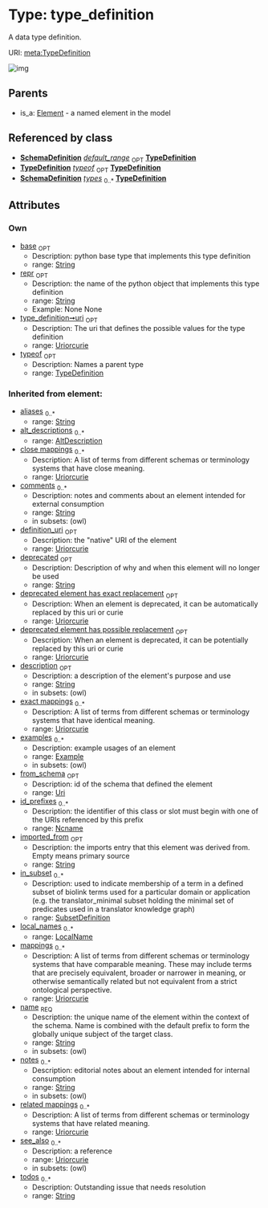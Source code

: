 
# Type: type_definition


A data type definition.

URI: [meta:TypeDefinition](https://w3id.org/biolink/biolinkml/meta/TypeDefinition)


![img](images/TypeDefinition.svg)

## Parents

 *  is_a: [Element](Element.md) - a named element in the model

## Referenced by class

 *  **[SchemaDefinition](SchemaDefinition.md)** *[default_range](default_range.md)*  <sub>OPT</sub>  **[TypeDefinition](TypeDefinition.md)**
 *  **[TypeDefinition](TypeDefinition.md)** *[typeof](typeof.md)*  <sub>OPT</sub>  **[TypeDefinition](TypeDefinition.md)**
 *  **[SchemaDefinition](SchemaDefinition.md)** *[types](types.md)*  <sub>0..*</sub>  **[TypeDefinition](TypeDefinition.md)**

## Attributes


### Own

 * [base](base.md)  <sub>OPT</sub>
    * Description: python base type that implements this type definition
    * range: [String](types/String.md)
 * [repr](repr.md)  <sub>OPT</sub>
    * Description: the name of the python object that implements this type definition
    * range: [String](types/String.md)
    * Example: None None
 * [type_definition➞uri](type_uri.md)  <sub>OPT</sub>
    * Description: The uri that defines the possible values for the type definition
    * range: [Uriorcurie](types/Uriorcurie.md)
 * [typeof](typeof.md)  <sub>OPT</sub>
    * Description: Names a parent type
    * range: [TypeDefinition](TypeDefinition.md)

### Inherited from element:

 * [aliases](aliases.md)  <sub>0..*</sub>
    * range: [String](types/String.md)
 * [alt_descriptions](alt_descriptions.md)  <sub>0..*</sub>
    * range: [AltDescription](AltDescription.md)
 * [close mappings](close_mappings.md)  <sub>0..*</sub>
    * Description: A list of terms from different schemas or terminology systems that have close meaning.
    * range: [Uriorcurie](types/Uriorcurie.md)
 * [comments](comments.md)  <sub>0..*</sub>
    * Description: notes and comments about an element intended for external consumption
    * range: [String](types/String.md)
    * in subsets: (owl)
 * [definition_uri](definition_uri.md)  <sub>OPT</sub>
    * Description: the "native" URI of the element
    * range: [Uriorcurie](types/Uriorcurie.md)
 * [deprecated](deprecated.md)  <sub>OPT</sub>
    * Description: Description of why and when this element will no longer be used
    * range: [String](types/String.md)
 * [deprecated element has exact replacement](deprecated_element_has_exact_replacement.md)  <sub>OPT</sub>
    * Description: When an element is deprecated, it can be automatically replaced by this uri or curie
    * range: [Uriorcurie](types/Uriorcurie.md)
 * [deprecated element has possible replacement](deprecated_element_has_possible_replacement.md)  <sub>OPT</sub>
    * Description: When an element is deprecated, it can be potentially replaced by this uri or curie
    * range: [Uriorcurie](types/Uriorcurie.md)
 * [description](description.md)  <sub>OPT</sub>
    * Description: a description of the element's purpose and use
    * range: [String](types/String.md)
    * in subsets: (owl)
 * [exact mappings](exact_mappings.md)  <sub>0..*</sub>
    * Description: A list of terms from different schemas or terminology systems that have identical meaning.
    * range: [Uriorcurie](types/Uriorcurie.md)
 * [examples](examples.md)  <sub>0..*</sub>
    * Description: example usages of an element
    * range: [Example](Example.md)
    * in subsets: (owl)
 * [from_schema](from_schema.md)  <sub>OPT</sub>
    * Description: id of the schema that defined the element
    * range: [Uri](types/Uri.md)
 * [id_prefixes](id_prefixes.md)  <sub>0..*</sub>
    * Description: the identifier of this class or slot must begin with one of the URIs referenced by this prefix
    * range: [Ncname](types/Ncname.md)
 * [imported_from](imported_from.md)  <sub>OPT</sub>
    * Description: the imports entry that this element was derived from.  Empty means primary source
    * range: [String](types/String.md)
 * [in_subset](in_subset.md)  <sub>0..*</sub>
    * Description: used to indicate membership of a term in a defined subset of biolink terms used for a particular domain or application (e.g. the translator_minimal subset holding the minimal set of predicates used in a translator knowledge graph)
    * range: [SubsetDefinition](SubsetDefinition.md)
 * [local_names](local_names.md)  <sub>0..*</sub>
    * range: [LocalName](LocalName.md)
 * [mappings](mappings.md)  <sub>0..*</sub>
    * Description: A list of terms from different schemas or terminology systems that have comparable meaning. These may include terms that are precisely equivalent, broader or narrower in meaning, or otherwise semantically related but not equivalent from a strict ontological perspective.
    * range: [Uriorcurie](types/Uriorcurie.md)
 * [name](name.md)  <sub>REQ</sub>
    * Description: the unique name of the element within the context of the schema.  Name is combined with the default prefix to form the globally unique subject of the target class.
    * range: [String](types/String.md)
    * in subsets: (owl)
 * [notes](notes.md)  <sub>0..*</sub>
    * Description: editorial notes about an element intended for internal consumption
    * range: [String](types/String.md)
    * in subsets: (owl)
 * [related mappings](related_mappings.md)  <sub>0..*</sub>
    * Description: A list of terms from different schemas or terminology systems that have related meaning.
    * range: [Uriorcurie](types/Uriorcurie.md)
 * [see_also](see_also.md)  <sub>0..*</sub>
    * Description: a reference
    * range: [Uriorcurie](types/Uriorcurie.md)
    * in subsets: (owl)
 * [todos](todos.md)  <sub>0..*</sub>
    * Description: Outstanding issue that needs resolution
    * range: [String](types/String.md)
